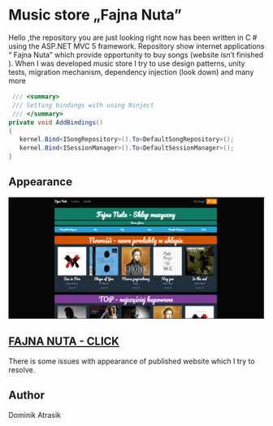 # Music  store  „Fajna Nuta”
Hello ,the repository you are just looking right now  has been written in C # using the ASP.NET MVC 5  framework. Repository show  internet applications “ Fajna Nuta” which provide opportunity to buy songs (website isn’t finished ). When I was developed  music store I try to use design patterns, unity tests, migration mechanism, dependency injection (look down)  and many more


```c#
 /// <summary>
 /// Setting bindings with using Ninject
 /// </summary>
private void AddBindings()
{
   kernel.Bind<ISongRepository>().To<DefaultSongRepository>();
   kernel.Bind<ISessionManager>().To<DefaultSessionManager>();
}
```
## Appearance
![alt text](https://github.com/NoEducation/Sklep-Muzyczny-1.0-/blob/master/SklepMuzyczny/SklepMuzyczny/Content/img/mainIndexExample.png)
## [FAJNA NUTA - CLICK](https://sklepmuzyczny.azurewebsites.net)
 There is some issues with appearance of published website which I try to resolve.
 

## Author

Dominik Atrasik
